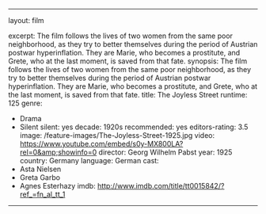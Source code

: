 ---

layout: film

excerpt: The film follows the lives of two women from the same poor neighborhood, as they try to better themselves during the period of Austrian postwar hyperinflation. They are Marie, who becomes a prostitute, and Grete, who at the last moment, is saved from that fate.
synopsis: The film follows the lives of two women from the same poor neighborhood, as they try to better themselves during the period of Austrian postwar hyperinflation. They are Marie, who becomes a prostitute, and Grete, who at the last moment, is saved from that fate.
title: The Joyless Street
runtime: 125
genre:
- Drama
- Silent
silent: yes
decade: 1920s
recommended: yes
editors-rating: 3.5
image:  /feature-images/The-Joyless-Street-1925.jpg
video: https://www.youtube.com/embed/s0y-MX800LA?rel=0&amp;showinfo=0
director: Georg Wilhelm Pabst 
year: 1925
country: Germany
language: German
cast:
- Asta Nielsen
- Greta Garbo
- Agnes Esterhazy
imdb: http://www.imdb.com/title/tt0015842/?ref_=fn_al_tt_1

--- 